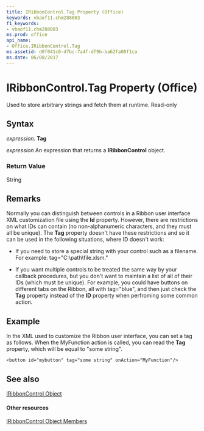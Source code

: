 ```yaml
---
title: IRibbonControl.Tag Property (Office)
keywords: vbaof11.chm288003
f1_keywords:
- vbaof11.chm288003
ms.prod: office
api_name:
- Office.IRibbonControl.Tag
ms.assetid: d0f041c0-d7bc-7a4f-df9b-ba62fa08f1ca
ms.date: 06/08/2017
---
```



# IRibbonControl.Tag Property (Office)

Used to store arbitrary strings and fetch them at runtime. Read-only


## Syntax

 _expression_. **Tag**

 _expression_ An expression that returns a **IRibbonControl** object.


### Return Value

String


## Remarks

Normally you can distinguish between controls in a Ribbon user interface XML customization file using the  **Id** property. However, there are restrictions on what IDs can contain (no non-alphanumeric characters, and they must all be unique). The **Tag** property doesn't have these restrictions and so it can be used in the following situations, where ID doesn't work:


- If you need to store a special string with your control such as a filename. For example: tag="C:\path\file.xlsm."
    
- If you want multiple controls to be treated the same way by your callback procedures, but you don't want to maintain a list of all of their IDs (which must be unique). For example, you could have buttons on different tabs on the Ribbon, all with tag="blue", and then just check the  **Tag** property instead of the **ID** property when perfroming some common action.
    



## Example

In the XML used to customize the Ribbon user interface, you can set a tag as follows. When the MyFunction action is called, you can read the  **Tag** property, which will be equal to "some string".


```vbXML
<button id="mybutton" tag="some string" onAction="MyFunction"/>
```


## See also


[IRibbonControl Object](iribboncontrol-object-office.md)
#### Other resources


[IRibbonControl Object Members](iribboncontrol-members-office.md)

